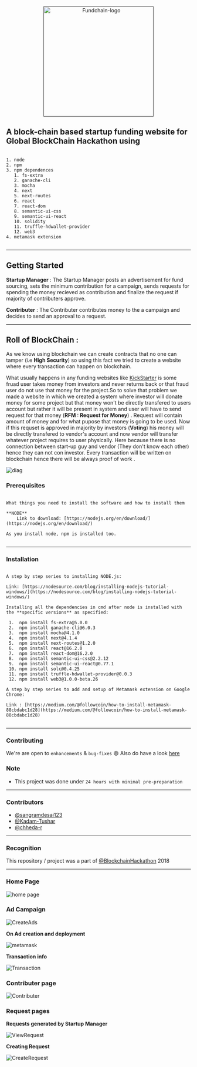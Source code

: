 <p align="center">
  <a href="" rel="noopener">
 <img width=300px src="./image/logo.png" alt="Fundchain-logo"></a>
</p>


A block-chain based startup funding website for Global BlockChain Hackathon using
------------------------------------------

<pre><code>
1. node
2. npm
3. npm dependences
   1. fs-extra
   2. ganache-cli
   3. mocha
   4. next
   5. next-routes
   6. react
   7. react-dom
   8. semantic-ui-css
   9. semantic-ui-react
   10. solidity
   11. truffle-hdwallet-provider
   12. web3
4. metamask extension
 </code></pre>
 
 ------------------------------------------
## Getting Started

**Startup Manager** : The Startup Manager posts an advertisement for fund sourcing, sets the minimum contribution for a campaign, sends requests for spending the money recieved as contribution and finalize the request if majority of contributers approve.

**Contributer** : The Contributer contributes money to the a campaign and decides to send an approval to a request.

------------------------------------------
## **Roll of BlockChain** :
  As we know using blockchain we can create contracts that no one can tamper (i.e **High Security**) so using this fact we tried to create a website where every transaction can happen on blockchain.
  
  
  What usually happens in any funding websites like [KickStarter](https://www.kickstarter.com) is some fruad user takes money from investors and never returns back  or that fraud user do not use that money for the project.So to solve that problem we made a website in which we created a system where investor will donate money for some project but that money won't be directly transfered to users account but rather it will be present in system and user will have to send request for that money (**RFM : Request for Money**) . Request will contain amount of money and for what pupose that money is going to be used. Now if this requset is approved in majority by investors (**Voting**) his money will be directly transfered to vendor's account and now vendor will transfer whatever project requires to user physically. Here because there is no connection between start-up guy and vendor (They don't know each other) hence they can not con investor. Every transaction will be written on blockchain hence there will be always proof of work .
  
![diag](https://github.com/Kadam-Tushar/FundChain/blob/master/diag_FundChain.png)  
  







### Prerequisites
<pre><code>
What things you need to install the software and how to install them

**NODE** 
    Link to download: [https://nodejs.org/en/download/](https://nodejs.org/en/download/)
 
As you install node, npm is installed too.
 </code></pre>
 
------------------------------------------
### Installation
 <pre><code>
A step by step series to installing NODE.js:
 
Link: [https://nodesource.com/blog/installing-nodejs-tutorial-windows/](https://nodesource.com/blog/installing-nodejs-tutorial-windows/)
 
Installing all the dependencies in cmd after node is installed with the **specific versions** as specified:
 
 1.  npm install fs-extra@5.0.0
 2.  npm install ganache-cli@6.0.3
 3.  npm install mocha@4.1.0
 4.  npm install next@4.1.4
 5.  npm install next-routes@1.2.0
 6.  npm install react@16.2.0
 7.  npm install react-dom@16.2.0
 8.  npm install semantic-ui-css@2.2.12
 9.  npm install semantic-ui-react@0.77.1
 10. npm install solc@0.4.25
 11. npm install truffle-hdwallet-provider@0.0.3
 12. npm install web3@1.0.0-beta.26

A step by step series to add and setup of Metamask extension on Google Chrome:

Link : [https://medium.com/@followcoin/how-to-install-metamask-88cbdabc1d28](https://medium.com/@followcoin/how-to-install-metamask-88cbdabc1d28)
 </code></pre>


------------------------------------------
### Contributing

 We're are open to `enhancements` & `bug-fixes` :smile: Also do have a look [here](./CONTRIBUTING.md)
 

### Note

- This project was done under `24 hours with minimal pre-preparation`

------------------------------------------
### Contributors

- [@sangramdesai123](https://github.com/sangramdesai123)
- [@Kadam-Tushar](https://github.com/Kadam-Tushar)
- [@chheda-r](https://github.com/chheda-r)

------------------------------------------
### Recognition

This repository / project was a part of [@BlockchainHackathon](https://github.com/XinFinOrg/Open-Hackathon/issues/68) 2018

------------------------------------------

### Home Page

![home page](https://github.com/Kadam-Tushar/FundChain/blob/master/image/homepage.JPG)

### Ad Campaign

<p>
   
![CreateAds](https://github.com/Kadam-Tushar/FundChain/blob/master/image/create%20ad.JPG)
   
</p>
 
<p>
 
 **On Ad creation and deployment** 
   
![metamask](https://github.com/Kadam-Tushar/FundChain/blob/master/image/meta%20mask.JPG)

</p>

<p>
  
**Transaction info**  
   
![Transaction](https://github.com/Kadam-Tushar/FundChain/blob/master/image/Capture2.JPG) 
</p>

### Contributer page

![Contributer](https://github.com/Kadam-Tushar/FundChain/blob/master/image/contributer.JPG)

### Request pages

<p>
  
 **Requests generated by Startup Manager** 
  
![ViewRequest](https://github.com/Kadam-Tushar/FundChain/blob/master/image/viewRequest.JPG)
</p>

<p>

**Creating Request**

![CreateRequest](https://github.com/Kadam-Tushar/FundChain/blob/master/image/createRequest.JPG)

</p>
